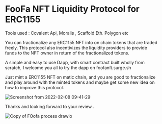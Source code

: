 # FooFa NFT Liquidity Protocol for ERC1155

Tools used :
Covalent Api, Moralis , Scaffold Eth. Polygon etc

You can fractionalize any ERC1155 NFT into on chain tokens that are traded freely.
This protocol also incentivizes the liquidity providers to provide funds to the NFT owner in return of the fractionalized tokens. 



A simple and easy to use Dapp, with smart contract built wholly from scratch, I welcome you all to try the dapp on foofanft.surge.sh

Just mint a ERC1155 NFT on matic chain, and you are good to fractionalize and play around with the minted tokens and maybe get some new idea on how to improve this protocol.



![Screenshot from 2022-02-08 09-41-29](https://user-images.githubusercontent.com/91280922/152916885-fb99ab41-da05-4e89-96ab-886b702e86c1.png)

Thanks and looking forward to your review..

![Copy of FOofa process drawio](https://user-images.githubusercontent.com/91280922/152916093-d015cf72-6496-48ea-867a-4ae8e112db2a.png)
